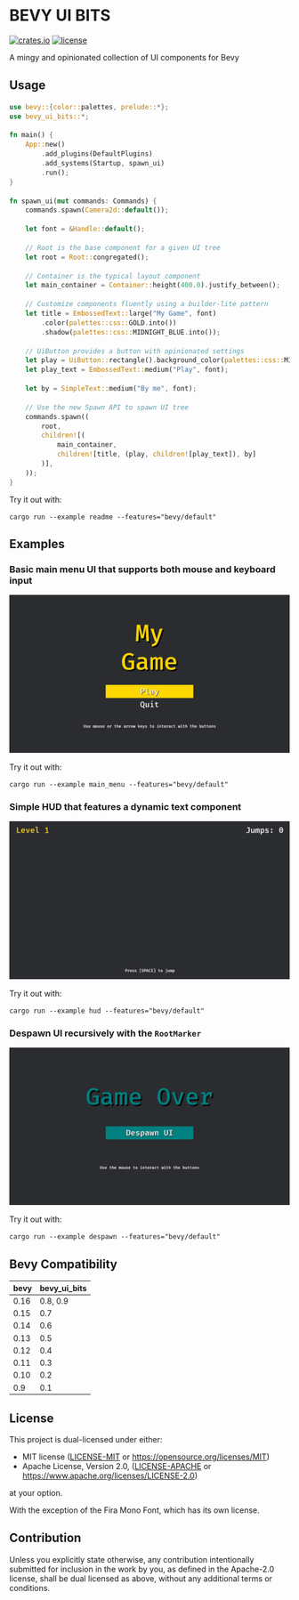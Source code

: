 # BEVY UI BITS

[![crates.io](https://img.shields.io/crates/v/bevy_ui_bits)](https://crates.io/crates/bevy_ui_bits)
[![license](https://img.shields.io/crates/l/bevy_ui_bits)](https://crates.io/crates/bevy_ui_bits)

A mingy and opinionated collection of UI components for Bevy

## Usage

```rust
use bevy::{color::palettes, prelude::*};
use bevy_ui_bits::*;

fn main() {
    App::new()
        .add_plugins(DefaultPlugins)
        .add_systems(Startup, spawn_ui)
        .run();
}

fn spawn_ui(mut commands: Commands) {
    commands.spawn(Camera2d::default());

    let font = &Handle::default();

    // Root is the base component for a given UI tree
    let root = Root::congregated();

    // Container is the typical layout component
    let main_container = Container::height(400.0).justify_between();

    // Customize components fluently using a builder-lite pattern
    let title = EmbossedText::large("My Game", font)
        .color(palettes::css::GOLD.into())
        .shadow(palettes::css::MIDNIGHT_BLUE.into());

    // UiButton provides a button with opinionated settings
    let play = UiButton::rectangle().background_color(palettes::css::MIDNIGHT_BLUE.into());
    let play_text = EmbossedText::medium("Play", font);

    let by = SimpleText::medium("By me", font);

    // Use the new Spawn API to spawn UI tree
    commands.spawn((
        root,
        children![(
            main_container,
            children![title, (play, children![play_text]), by]
        )],
    ));
}
```

Try it out with:

```
cargo run --example readme --features="bevy/default"
```

## Examples

### Basic main menu UI that supports both mouse and keyboard input

![main_menu](assets/main_menu.png)

Try it out with:

```
cargo run --example main_menu --features="bevy/default"
```

### Simple HUD that features a dynamic text component

![hud](assets/hud.png)

Try it out with:

```
cargo run --example hud --features="bevy/default"
```

### Despawn UI recursively with the `RootMarker`

![despawn](assets/despawn.png)

Try it out with:

```
cargo run --example despawn --features="bevy/default"
```

## Bevy Compatibility

| bevy | bevy_ui_bits |
| ---- | ------------ |
| 0.16 | 0.8, 0.9     |
| 0.15 | 0.7          |
| 0.14 | 0.6          |
| 0.13 | 0.5          |
| 0.12 | 0.4          |
| 0.11 | 0.3          |
| 0.10 | 0.2          |
| 0.9  | 0.1          |

## License

This project is dual-licensed under either:

- MIT license ([LICENSE-MIT](LICENSE-MIT) or https://opensource.org/licenses/MIT)
- Apache License, Version 2.0, ([LICENSE-APACHE](LICENSE-APACHE) or https://www.apache.org/licenses/LICENSE-2.0)

at your option.

With the exception of the Fira Mono Font, which has its own license.

## Contribution

Unless you explicitly state otherwise, any contribution intentionally submitted
for inclusion in the work by you, as defined in the Apache-2.0 license, shall be
dual licensed as above, without any additional terms or conditions.

